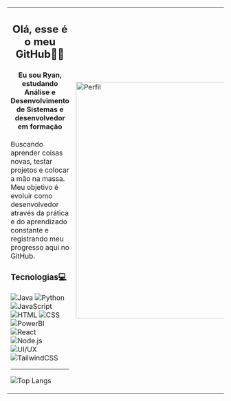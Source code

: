 <table>
  <tr>
    <td>
<h2><p align="center"> Olá, esse é o meu GitHub👨‍💻</p></h2>
<h4><p align="center">Eu sou Ryan, estudando Análise e Desenvolvimento de Sistemas e desenvolvedor em formação</p></h4>
Buscando aprender coisas novas, testar projetos e colocar a mão na massa.  
Meu objetivo é evoluir como desenvolvedor através da prática e do aprendizado constante e registrando meu progresso aqui no GitHub.
<h3>Tecnologias💻</h3>
<div style="display: inline_block">
  
![Java](https://img.shields.io/badge/Java-ED8B00?style=for-the-badge&logo=openjdk&logoColor=white)
![Python](https://img.shields.io/badge/Python-3776AB?style=for-the-badge&logo=python&logoColor=white) 
![JavaScript](https://img.shields.io/badge/JavaScript-F7DF1E?style=for-the-badge&logo=javascript&logoColor=black)
![HTML](https://img.shields.io/badge/HTML5-E34F26?style=for-the-badge&logo=html5&logoColor=white)
![CSS](https://img.shields.io/badge/CSS3-1572B6?style=for-the-badge&logo=css3&logoColor=white)
![PowerBI](https://img.shields.io/badge/Power%20BI-F2C80F?style=for-the-badge&logo=microsoft-power-bi&logoColor=black)
![React](https://img.shields.io/badge/React-61DAFB?style=for-the-badge&logo=react&logoColor=black)
![Node.js](https://img.shields.io/badge/Node.js-339933?style=for-the-badge&logo=node.js&logoColor=white)
![UI/UX](https://img.shields.io/badge/UI%2FUX-FF69B4?style=for-the-badge&logo=figma&logoColor=white)
![TailwindCSS](https://img.shields.io/badge/Tailwind_CSS-38B2AC?style=for-the-badge&logo=tailwind-css&logoColor=white)
<p></p>
<hr>

![Top Langs](https://github-readme-stats.vercel.app/api/top-langs/?username=ryansilva-2003&layout=compact&theme=radical)

</div>
  </td>
    <td>
<img src="https://i.pinimg.com/1200x/cf/44/ba/cf44ba08b668473bc57e33a0d7ab6490.jpg" alt="Perfil" width="550"/>
    </td>
  </tr>
</table>
